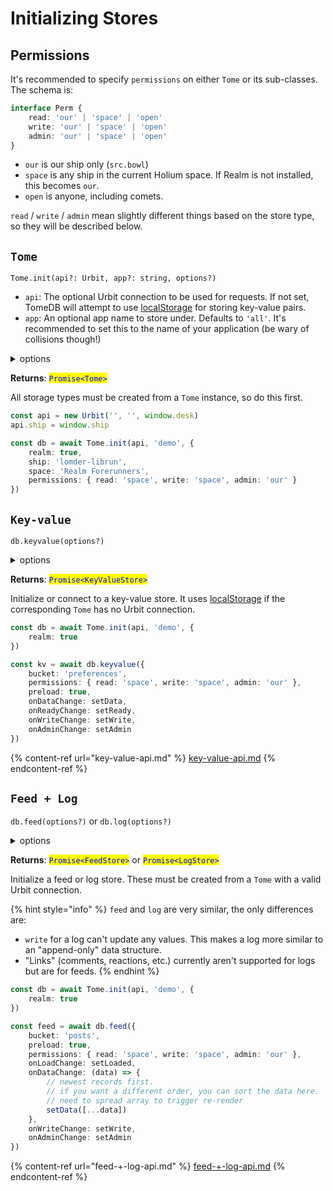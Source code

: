 # Initializing Stores

## Permissions

It's recommended to specify `permissions` on either `Tome` or its sub-classes.  The schema is:

```typescript
interface Perm {
    read: 'our' | 'space' | 'open'
    write: 'our' | 'space' | 'open'
    admin: 'our' | 'space' | 'open'
}
```

* `our` is our ship only (`src.bowl`)
* `space` is any ship in the current Holium space.  If Realm is not installed, this becomes `our`.
* `open` is anyone, including comets.

`read` / `write` / `admin` mean slightly different things based on the store type, so they will be described below.

## `Tome`

`Tome.init(api?: Urbit, app?: string, options?)`

* `api`: The optional Urbit connection to be used for requests.  If not set, TomeDB will attempt to use [localStorage](https://developer.mozilla.org/en-US/docs/Web/API/Window/localStorage) for storing key-value pairs.
* `app`: An optional app name to store under.  Defaults to `'all'`.  It's recommended to set this to the name of your application (be wary of collisions though!)

<details>

<summary>options</summary>

Optional `ship`, `space`, `permissions`, and `realm` flag for initializing a Tome.

```typescript
options: {
    realm?: boolean = false
    ship?: string = api.ship
    space?: string = 'our'
    permissions?: Perm
}
```

* `ship` can be specified with or without the `~`.
* If `realm` is `false` , Tome will use `ship` and `space` as specified.
* If `realm` is `true`, `ship` and `space` must be either set together or not at all. &#x20;
  * If neither are set, Tome will automatically detect and use the current Realm space and corresponding host ship, as well as handle switching application data when a user changes spaces in Realm.
  * To create a "locked" Tome, specify `ship` and `space` together.  A locked Tome will work only in that specific space (think internal DAO tooling).

<!---->

* `permissions` is a default permissions level to be used by sub-classes.  When creating many store instances with the same permissions, simply specify them once here.

</details>

**Returns**: <mark style="color:blue;">`Promise<Tome>`</mark>

All storage types must be created from a `Tome` instance, so do this first.

```typescript
const api = new Urbit('', '', window.desk)
api.ship = window.ship

const db = await Tome.init(api, 'demo', {
    realm: true,
    ship: 'lomder-librun',
    space: 'Realm Forerunners',
    permissions: { read: 'space', write: 'space', admin: 'our' }
})
```

## `Key-value`

`db.keyvalue(options?)`

<details>

<summary>options</summary>

Optional `bucket`, `permissions`, `preload` flag, and callbacks for the key-value store.

```typescript
options: {
    bucket?: string = 'def'
    preload?: boolean = true
    permissions?: Perm
    onDataChange?: (data: Map<string, Value>()) => void
    onLoadChange?: (loaded: boolean) => void
    onReadyChange?: (ready: boolean) => void
    onWriteChange?: (write: boolean) => void
    onAdminChange?: (admin: boolean) => void
}
```

* `bucket` is the bucket name to store key-value pairs under.  If your app needs multiple key-value stores with different permissions, they should be different buckets.  Separating buckets can also save on download sizes depending on the application.
* `preload` is whether the client should fetch and cache all key-value pairs in the bucket, and subscribe to live updates.  This helps with responsiveness when using an application, since most requests won't go to Urbit.
* `permissions` is the permissions for the key-value store.  If not set, defaults to the Tome-level permissions.
  * `read` can read any key-value pairs from the bucket.
  * `write` can create new key-value pairs or update their own values.
  * `admin` can create or overwrite any values in the bucket.
* `onDataChange` is called whenever data in the key-value store changes, and can be used to re-render an application with new data.
* `onReadyChange` is called whenever the store changes `ready` state: after initial app configuration, and whenever a user changes between spaces in Realm.  Use combined with `preload` set to `false` to know when to show a loading screen, and when to start making requests.
* If preload is `true`, use `onLoadChange` instead to be notified when all data has been loaded and is addressable.  This also handles the case of switching between Realm spaces.
* `onWriteChange` and `onAdminChange` are called when the current user's `write` and `admin` permissions have been detected to change.

</details>

**Returns**: <mark style="color:blue;">`Promise<KeyValueStore>`</mark>

Initialize or connect to a key-value store.  It uses [localStorage](https://developer.mozilla.org/en-US/docs/Web/API/Window/localStorage) if the corresponding `Tome` has no Urbit connection.

```typescript
const db = await Tome.init(api, 'demo', {
    realm: true
})

const kv = await db.keyvalue({
    bucket: 'preferences',
    permissions: { read: 'space', write: 'space', admin: 'our' },
    preload: true,
    onDataChange: setData,
    onReadyChange: setReady,
    onWriteChange: setWrite,
    onAdminChange: setAdmin
})
```

{% content-ref url="key-value-api.md" %}
[key-value-api.md](key-value-api.md)
{% endcontent-ref %}

## `Feed + Log`

`db.feed(options?)` or `db.log(options?)`

<details>

<summary>options</summary>

Optional `bucket`, `permissions`, `preload` flag, and callbacks for the log or feed store.

```typescript
options: {
    bucket?: string = 'def'
    preload?: boolean = true
    permissions?: Perm
    onDataChange?: (data: FeedlogEntry[]) => void
    onLoadChange?: (loaded: boolean) => void
    onReadyChange?: (ready: boolean) => void
    onWriteChange?: (write: boolean) => void
    onAdminChange?: (admin: boolean) => void
}
```

`permissions` is the permissions for the feedlog store.  If not set, defaults to the Tome-level permissions.

* `read` can read any posts and metadata from the bucket.
* For a `feed`, `write` can create or update their own posts / links.  For a `log`, `write` only allows creating new posts.
* `admin` can create or overwrite any posts / links in the bucket.

Refer to the options under [key-value](initializing-stores.md#key-value) for more information, as the rest are functionally identical.

</details>

**Returns**: <mark style="color:blue;">`Promise<FeedStore>`</mark> or <mark style="color:blue;">`Promise<LogStore>`</mark>

Initialize a feed or log store.  These must be created from a `Tome` with a valid Urbit connection. &#x20;

{% hint style="info" %}
`feed` and `log` are very similar, the only differences are:

* `write` for a log can't update any values.  This makes a log more similar to an "append-only" data structure.
* "Links" (comments, reactions, etc.) currently aren't supported for logs but are for feeds.
{% endhint %}

```typescript
const db = await Tome.init(api, 'demo', {
    realm: true
})

const feed = await db.feed({
    bucket: 'posts',
    preload: true,
    permissions: { read: 'space', write: 'space', admin: 'our' },
    onLoadChange: setLoaded,
    onDataChange: (data) => {
        // newest records first.
        // if you want a different order, you can sort the data here.
        // need to spread array to trigger re-render
        setData([...data])
    },
    onWriteChange: setWrite,
    onAdminChange: setAdmin
})
```

{% content-ref url="feed-+-log-api.md" %}
[feed-+-log-api.md](feed-+-log-api.md)
{% endcontent-ref %}
